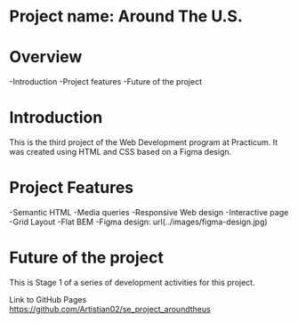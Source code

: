 # Project name: Around The U.S.

# Overview

-Introduction
-Project features
-Future of the project

# Introduction

This is the third project of the Web Development program at Practicum. It was created using HTML and CSS based on a Figma design.

# Project Features

-Semantic HTML 
-Media queries
 -Responsive Web design -Interactive page -Grid Layout -Flat BEM -Figma design: url(../images/figma-design.jpg)

# Future of the project

This is Stage 1 of a series of development activities for this project.

Link to GitHub Pages
https://github.com/Artistian02/se_project_aroundtheus

